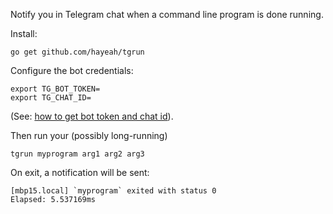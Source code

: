 Notify you in Telegram chat when a command line program is done running.

Install:

```
go get github.com/hayeah/tgrun
```

Configure the bot credentials:

```
export TG_BOT_TOKEN=
export TG_CHAT_ID=
```

(See: [how to get bot token and chat id](telegram-api-send-message-personal-notification-bot/)).

Then run your (possibly long-running)

```
tgrun myprogram arg1 arg2 arg3
```

On exit, a notification will be sent:

```
[mbp15.local] `myprogram` exited with status 0
Elapsed: 5.537169ms
```

